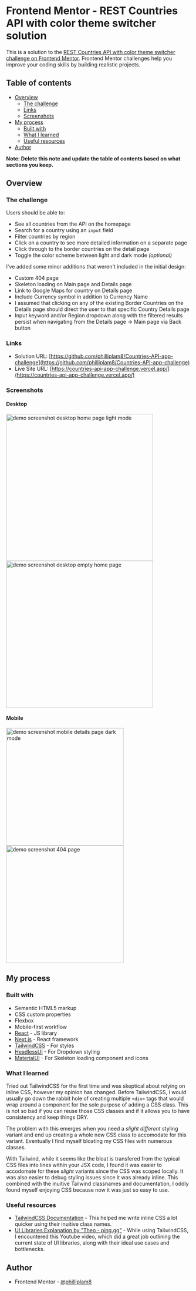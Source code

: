 # Frontend Mentor - REST Countries API with color theme switcher solution

This is a solution to the [REST Countries API with color theme switcher challenge on Frontend Mentor](https://www.frontendmentor.io/challenges/rest-countries-api-with-color-theme-switcher-5cacc469fec04111f7b848ca). Frontend Mentor challenges help you improve your coding skills by building realistic projects.

## Table of contents

- [Overview](#overview)
  - [The challenge](#the-challenge)
  - [Links](#links)
  - [Screenshots](#screenshots)
- [My process](#my-process)
  - [Built with](#built-with)
  - [What I learned](#what-i-learned)
  - [Useful resources](#useful-resources)
- [Author](#author)

**Note: Delete this note and update the table of contents based on what sections you keep.**

## Overview

### The challenge

Users should be able to:

- See all countries from the API on the homepage
- Search for a country using an `input` field
- Filter countries by region
- Click on a country to see more detailed information on a separate page
- Click through to the border countries on the detail page
- Toggle the color scheme between light and dark mode _(optional)_

I've added some minor additions that weren't included in the initial design:

- Custom 404 page
- Skeleton loading on Main page and Details page
- Link to Google Maps for country on Details page
- Include Currency symbol in addition to Currency Name
- I assumed that clicking on any of the existing Border Countries on the Details page should direct the user to that specific Country Details page
- Input keyword and/or Region dropdown along with the filtered results persist when navigating from the Details page -> Main page via Back button

### Links

- Solution URL: [https://github.com/philliplam8/Countries-API-app-challenge](https://github.com/philliplam8/Countries-API-app-challenge)
- Live Site URL: [https://countries-api-app-challenge.vercel.app/](https://countries-api-app-challenge.vercel.app/)

### Screenshots

#### Desktop

<img src='./design/implemented-design/desktop-home-light.png' alt="demo screenshot desktop home page light mode" width='400'><img src='./design/implemented-design/desktop-home-empty-dark.png' alt="demo screenshot desktop empty home page" width='400'>

#### Mobile

<img src='./design/implemented-design/mobile-detail-dark.png' alt="demo screenshot mobile details page dark mode" width='320'><img src='./design/implemented-design/mobile-404-light.png' alt="demo screenshot 404 page" width='320'>

## My process

### Built with

- Semantic HTML5 markup
- CSS custom properties
- Flexbox
- Mobile-first workflow
- [React](https://reactjs.org/) - JS library
- [Next.js](https://nextjs.org/) - React framework
- [TailwindCSS](https://tailwindcss.com/) - For styles
- [HeadlessUI](https://headlessui.com/react/menu) - For Dropdown styling
- [MaterialUI](https://mui.com/material-ui/) - For Skeleton loading component and icons

### What I learned

Tried out TailwindCSS for the first time and was skeptical about relying on inline CSS, however my opinion has changed. Before TailwindCSS, I would usually go down the rabbit hole of creating multiple `<div>` tags that would wrap around a component for the sole purpose of adding a CSS class. This is not so bad if you can reuse those CSS classes and if it allows you to have consistency and keep things DRY.

The problem with this emerges when you need a _slight different_ styling variant and end up creating a whole new CSS class to accomodate for this variant. Eventually I find myself bloating my CSS files with numerous classes.

With Tailwind, while it seems like the bloat is transfered from the typical CSS files into lines within your JSX code, I found it was easier to accodomate for these _slight_ variants since the CSS was scoped locally. It was also easier to debug styling issues since it was already inline. This combined with the inuitive Tailwind classnames and documentation, I oddly found myself enjoying CSS because now it was just so easy to use.

### Useful resources

- [TailwindCSS Documentation](https://tailwindcss.com/docs/) - This helped me write inline CSS a lot quicker using their inuitive class names.
- [UI Libraries Explanation by "Theo - ping.gg"](https://www.youtube.com/watch?v=CQuTF-bkOgc) - While using TailwindCSS, I encountered this Youtube video, which did a great job outlining the current state of UI libraries, along with their ideal use cases and bottlenecks.

## Author

- Frontend Mentor - [@philliplam8](https://www.frontendmentor.io/profile/philliplam8)
